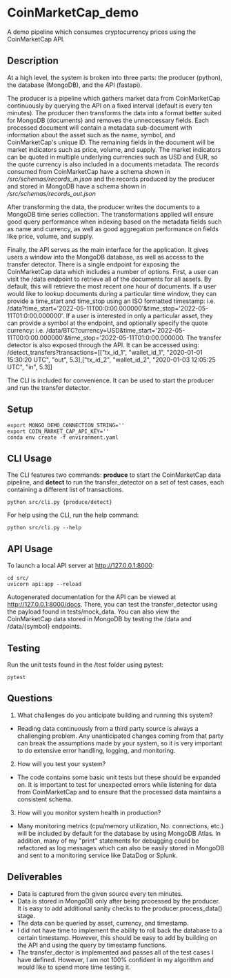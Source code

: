# CoinMarketCap_demo
A demo pipeline which consumes cryptocurrency prices using the CoinMarketCap API.

## Description
At a high level, the system is broken into three parts: the producer (python), the database (MongoDB),
and the API (fastapi).

The producer is a pipeline which gathers market data from CoinMarketCap continuously by querying the API
on a fixed interval (default is every ten minutes). The producer then transforms the data into a format
better suited for MongoDB (documents) and removes the unneccessary fields. Each processed document will contain
a metadata sub-document with information about the asset such as the name, symbol, and CoinMarketCap's unique ID.
The remaining fields in the document will be market indicators such as price, volume, and supply.
The market indicators can be quoted in multiple underlying currencies such as USD and EUR,
so the quote currency is also included in a documents metadata. The records consumed from CoinMarketCap have a schema
shown in */src/schemas/records_in.json* and the records produced by the producer and stored in MongoDB have a schema
shown in */src/schemas/records_out.json*

After transforming the data, the producer writes the documents to a MongoDB time series collection. The transformations
applied will ensure good query performance when indexing based on the metadata fields such as name and currency,
as well as good aggregation performance on fields like price, volume, and supply.

Finally, the API serves as the main interface for the application. It gives users a window into the MongoDB database,
as well as access to the transfer detector. There is a single endpoint for exposing the CoinMarketCap data
which includes a number of options. First, a user can visit the /data endpoint to retrieve all of the documents
for all assets. By default, this will retrieve the most recent one hour of documents. If a user would like to lookup
documents during a particular time window, they can provide a time_start and time_stop using an ISO formatted
timestamp: i.e. /data?time_start='2022-05-11T00:0:00.000000'&time_stop='2022-05-11T01:0:00.000000'. If a user is
interested in only a particular asset, they can provide a symbol at the endpoint, and optionally specify
the quote currency: i.e. /data/BTC?currency=USD&time_start='2022-05-11T00:0:00.000000'&time_stop='2022-05-11T01:0:00.000000.
The transfer detector is also exposed through the API. It can be accessed using:
/detect_transfers?transactions=[["tx_id_1", "wallet_id_1", "2020-01-01 15:30:20 UTC", "out", 5.3],["tx_id_2", "wallet_id_2", "2020-01-03 12:05:25 UTC", "in", 5.3]]


The CLI is included for convenience. It can be used to start the producer and run the transfer detector.

## Setup
```
export MONGO_DEMO_CONNECTION_STRING=''
export COIN_MARKET_CAP_API_KEY=''
conda env create -f environment.yaml
```

## CLI Usage
The CLI features two commands: **produce** to start the CoinMarketCap data pipeline,
and **detect** to run the transfer_detector on a set of test cases, each containing
a different list of transactions.
```
python src/cli.py {produce/detect}
```

For help using the CLI, run the help command:
```
python src/cli.py --help
```

## API Usage
To launch a local API server at http://127.0.0.1:8000:
```
cd src/
uvicorn api:app --reload
```

Autogenerated documentation for the API can be viewed at http://127.0.0.1:8000/docs.
There, you can test the transfer_detector using the payload found in tests/mock_data.
You can also view the CoinMarketCap data stored in MongoDB by testing the /data and /data/{symbol} endpoints.

## Testing
Run the unit tests found in the /test folder using pytest:
```
pytest
```

## Questions
1. What challenges do you anticipate building and running this system?
  - Reading data continuously from a third party source is always a challenging problem.
    Any unanticipated changes coming from that party can break the assumptions made by your
    system, so it is very important to do extensive error handling, logging, and monitoring.
2. How will you test your system?
  - The code contains some basic unit tests but these should be expanded on. It is important
    to test for unexpected errors while listening for data from CoinMarketCap and to ensure that
    the processed data maintains a consistent schema.
3. How will you monitor system health in production?
  - Many monitoring metrics (cpu/memory utilization, No. connections, etc.) will be included by default
    for the database by using MongoDB Atlas. In addition, many of my "print" statements for debugging
    could be refactored as log messages which can also be easily stored in MongoDB and sent to a
    monitoring service like DataDog or Splunk.

## Deliverables
- Data is captured from the given source every ten minutes.
- Data is stored in MongoDB only after being processed by the producer. It is easy to add additional sanity checks to the
  producer.process_data() stage.
- The data can be queried by asset, currency, and timestamp.
- I did not have time to implement the ability to roll back the database to a certain timestamp. However, this should be easy
  to add by building on the API and using the query by timestamp functions.
- The transfer_dector is implemented and passes all of the test cases I have defined. However, I am not 100% confident in my algorithm
  and would like to spend more time testing it.
